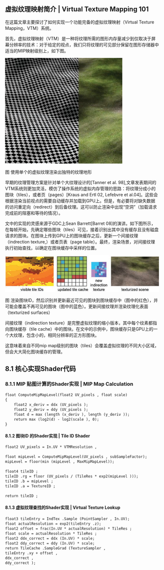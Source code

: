 ﻿## 虚拟纹理映射简介 | Virtual Texture Mapping 101

在这篇文章主要探讨了如何实现一个功能完备的虚拟纹理映射（Virtual Texture Mapping，VTM）系统。

首先，虚拟纹理映射（VTM）是一种将纹理所需的图形内存量减少到仅取决于屏幕分辨率的技术：对于给定的视点，我们只将纹理的可见部分保留在图形存储器中适当的MIP映射级别上，如下图。

[
![img](VirtualTextureMapping.assets/beba6a37fa84e7ce99d9a614c3c67483.jpg)](https://github.com/QianMo/Game-Programmer-Study-Notes/blob/master/Content/%E3%80%8AGPUPro1%E3%80%8B%E5%85%A8%E4%B9%A6%E6%8F%90%E7%82%BC%E6%80%BB%E7%BB%93/media/beba6a37fa84e7ce99d9a614c3c67483.jpg)

图 使用单个的虚拟纹理渲染出独特的纹理地形

早期的纹理管理方案是针对单个大纹理设计的[Tanner et al.  98],文章发表期间的VTM系统则更加灵活，模仿了操作系统的虚拟内存管理的思路：将纹理分成小的图块（tiles），或者页（pages）[Kraus  and Ertl 02, Lefebvre et  al.04]。这些会根据渲染当前视点的需要自动缓存并加载到GPU上。但是，有必要将对缺失数据的访问重定向（redirect）到后备纹理。这可以防止渲染中出现“空洞”（加载请求完成前的阻塞和等待的情况）。

文中的实现的灵感来源于GDC上Sean Barrett[Barret  08]的演讲。如下图所示，在每帧开始，先确定哪些图块（tiles）可见，接着识别出其中没有缓存且没有磁盘请求的图块。在图块上传到GPU上的图块缓存之后，更新一个间接纹理（indrection  texture,）或者页表（page table）。最终，渲染场景，对间接纹理执行初始查找，以确定在图块缓存中采样的位置。

[
![img](VirtualTextureMapping.assets/9197db42270ce9c5c4a422252d4a129d.jpg)](https://github.com/QianMo/Game-Programmer-Study-Notes/blob/master/Content/%E3%80%8AGPUPro1%E3%80%8B%E5%85%A8%E4%B9%A6%E6%8F%90%E7%82%BC%E6%80%BB%E7%BB%93/media/9197db42270ce9c5c4a422252d4a129d.jpg)

图 渲染图块ID，然后识别并更新最近可见的图块到图块缓存中（图中的红色），并可能会覆盖不再可见的图块（图中的蓝色）。更新间接纹理并渲染纹理化表面（texturized surfaces）

间接纹理（indirection texture）是完整虚拟纹理的缩小版本，其中每个纹素都指向图块缓存（tile cache）中的图块。在文中的示例中，图块缓存只是GPU上的一个大纹理，包含小的，相同分辨率的正方形图块。

这意味着来自不同mip map级别的图块（tiles）会覆盖虚拟纹理的不同大小区域，但会大大简化图块缓存的管理。

## 

## 8.1 核心实现Shader代码

### 

### 8.1.1 MIP 贴图计算的Shader实现 | MIP Map Calculation

```
float ComputeMipMapLevel(float2 UV_pixels , float scale)
{
    float2 x_deriv = ddx (UV_pixels );
    float2 y_deriv = ddy (UV_pixels );
    float d = max (length (x_deriv ), length (y_deriv ));
    return max (log2(d) - log2(scale ), 0);
}
```

#### 

#### 8.1.2 图块ID 的Shader实现 | Tile ID Shader

```
float2 UV_pixels = In.UV * VTMResolution ,

float mipLevel = ComputeMipMapLevel(UV_pixels , subSampleFactor);
mipLevel = floor(min (mipLevel , MaxMipMapLevel));

float4 tileID ;
tileID .rg = floor (UV_pixels / (TileRes * exp2(mipLevel )));
tileID .b = mipLevel ;
tileID .a = TextureID ;

return tileID ;
```

#### 

#### 8.1.3 虚拟纹理查找的Shader实现 | Virtual Texture Lookup

```
float3 tileEntry = IndTex .Sample (PointSampler , In.UV);
float actualResolution = exp2(tileEntry .z);
float2 offset = frac(In.UV * actualResolution) * TileRes ;
float scale = actualResolution * TileRes ;
float2 ddx_correct = ddx (In.UV) * scale;
float2 ddy_correct = ddy (In.UV) * scale;
return TileCache .SampleGrad (TextureSampler ,
tileEntry .xy + offset ,
ddx_correct ,
ddy_correct );
```
